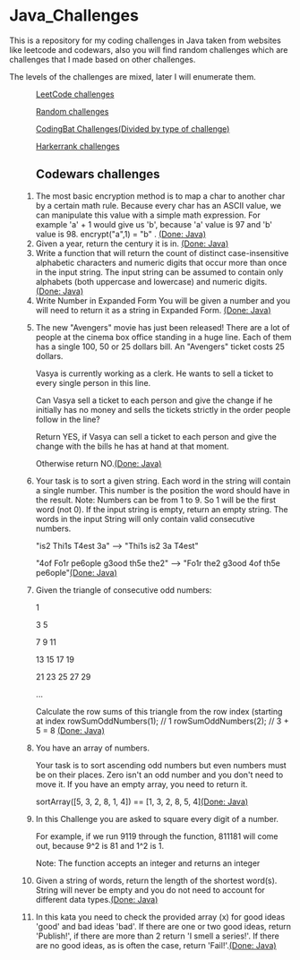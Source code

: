 # Java_Challenges

<p>This is a repository for my coding challenges in Java taken from websites like leetcode and codewars, also you will find random challenges which are  challenges that I made based on other challenges.</p>

<p>The levels of the challenges are mixed, later I will enumerate them.</p>

<ul>
	
  </ol>
  <ol> <a href="https://github.com/dhony05/Java_Challenges/tree/master/Java_codingChallenges/src/LeetCode">LeetCode challenges</a></ol>
  <ol> <a href="https://github.com/dhony05/Java_Challenges/tree/master/Java_codingChallenges/src/random_challenges">Random challenges</a></ol>
  <ol> <a href="https://github.com/dhony05/Coding_Challenges/tree/master/Java_codingChallenges/src/codingbat">CodingBat Challenges(Divided by type of challenge)</a></ol>
  <ol><a href="https://github.com/dhony05/Java_Challenges/tree/master/Java_codingChallenges/src/hackerrank">Harkerrank challenges</a></ol>
	
  <ol><h2>Codewars challenges</h2>
    <li>The most basic encryption method is to map a char to another char by a certain math rule.
 Because every char has an ASCII value, we can manipulate this value with a simple math expression. 
 For example 'a' + 1 would give us 'b', because 'a' value is 97 and 'b' value is 98.
      encrypt("a",1) = "b" .   <a href="https://github.com/dhony05/Java_Challenges/blob/master/Java_codingChallenges/src/challeges_from_codewars/BasicEncrypt.java" >(Done: Java)</a></li>
    <li> Given a year, return the century it is in. <a href="https://github.com/dhony05/Java_Challenges/blob/master/Java_codingChallenges/src/challeges_from_codewars/CenturyReturn.java" >(Done: Java)</a></li>
    <li> Write a function that will return the count of distinct case-insensitive alphabetic characters and numeric digits that occur more than once in the input string. The input string can be assumed to contain only alphabets (both uppercase and lowercase) and numeric digits.<a href="https://github.com/dhony05/Java_Challenges/blob/master/Java_codingChallenges/src/challeges_from_codewars/CountingDuplicates.java" >(Done: Java)</a></li>
    <li>Write Number in Expanded Form You will be given a number and you will need to
   return it as a string in Expanded Form. <a href="https://github.com/dhony05/Java_Challenges/blob/master/Java_codingChallenges/src/challeges_from_codewars/Expanding.java" >(Done: Java)</a></li>
    <li>        <p>The new "Avengers" movie has just been released! There are a lot
	              of people at the cinema box office standing in a huge line. Each
	             of them has a single 100, 50 or 25 dollars bill. An "Avengers"
      ticket costs 25 dollars.</p>
	              <p>Vasya is currently working as a clerk. He wants to sell a ticket
	              to every single person in this line.</p>
	              <p>Can Vasya sell a ticket to each person and give the change if he
	              initially has no money and sells the tickets strictly in the
	              order people follow in the line?</p>
	              <p>Return YES, if Vasya can sell a ticket to each person and give
	              the change with the bills he has at hand at that moment.</p>
	              Otherwise return NO.<a href="https://github.com/dhony05/Java_Challenges/blob/master/Java_codingChallenges/src/challeges_from_codewars/Line.java" >(Done: Java)</a></li>
    <li> <p>Your task is to sort a given string. Each word in the string will contain a
	  single number. This number is the position the word should have in the
	  result. Note: Numbers can be from 1 to 9. So 1 will be the first word (not
	  0). If the input string is empty, return an empty string. The words in the
	  input String will only contain valid consecutive numbers.</p>
	 <p>"is2 Thi1s T4est 3a" --> "Thi1s is2 3a T4est"</p>
	  <p>"4of Fo1r pe6ople g3ood th5e the2" --> "Fo1r the2 g3ood 4of th5e pe6ople"<a href="https://github.com/dhony05/Java_Challenges/blob/master/Java_codingChallenges/src/challeges_from_codewars/Order.java" >(Done: Java)</a></li>
    <li><p>Given the triangle of consecutive odd numbers:<p>
	<p>  1 </p>
      <p> 3     5</p>
        <p> 7     9    11</p>
      <p>13    15    17    19</p>
      <p>21    23    25    27    29</p>
      <p>...</p>
	<p>Calculate the row sums of this triangle from the row index (starting at index 
	rowSumOddNumbers(1); // 1
	rowSumOddNumbers(2); // 3 + 5 = 8 <a href="https://github.com/dhony05/Java_Challenges/blob/master/Java_codingChallenges/src/challeges_from_codewars/RowSumOddNumbers.java" >(Done: Java)</a></li>
    <li> You have an array of numbers.
<p>Your task is to sort ascending
odd numbers but even numbers must be on their places.
Zero isn't an odd number and you don't need to move it.
  If you have an empty array, you need to return it.</p>

<p>sortArray([5, 3, 2, 8, 1, 4]) == [1, 3, 2, 8, 5, 4]<a href="https://github.com/dhony05/Java_Challenges/blob/master/Java_codingChallenges/src/challeges_from_codewars/sortingArrayBw.java" >(Done: Java)</a></li>
    <li>In this Challenge you are asked to square every digit of a number.

For example, if we run 9119 through the function, 811181 will come out, because 9^2 is 81 and 1^2 is 1.

Note: The function accepts an integer and returns an integer<a href="https://github.com/dhony05/Java_Challenges/blob/master/Java_codingChallenges/src/challeges_from_codewars/SquareChallenge.java"> </a></li>
    <li>Given a string of words, return the length of the shortest word(s).
	  String will never be empty and you do not need to account for different data
	  types.<a href="https://github.com/dhony05/Java_Challenges/blob/master/Java_codingChallenges/src/challeges_from_codewars/findShortString.java">(Done: Java) </a></li>
	  
  <li> In this kata you need to check the provided array (x) for good ideas 'good' and bad ideas 'bad'.
	  If there are one or two good ideas, return 'Publish!', 
	  if there are more than 2 return 'I smell a series!'. 
	   If there are no good ideas, as is often the case, return 'Fail!'.<a href="https://github.com/dhony05/Java_Challenges/blob/master/Java_codingChallenges/src/challeges_from_codewars/WellOfIdeas.java">(Done: Java) </a></li>
  
    
 <!--   <li><a href="">(Done: Java) </a></li>
    <li><a href="">(Done: Java) </a></li> -->
    
    
</ul>
